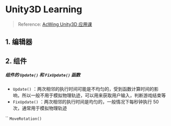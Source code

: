 # Unity3D Learning

> Reference: [AcWing Unity3D 应用课](https://www.acwing.com/activity/content/2487/)

## 1. 编辑器

## 2. 组件

##### 组件的 `Update()` 和 `FixUpdate()` 函数

- `Update()` ：两次相邻的执行时间可能是不均匀的，受到函数计算时间的影响，所以一般不用于模拟物理轨迹，可以用来获取用户输入，判断游戏结束等
- `FixUpdate()` ：两次相邻的执行时间是均匀的，一般情况下每秒钟执行 50 次，通常用于模拟物理轨迹

`` `MoveRotation()`